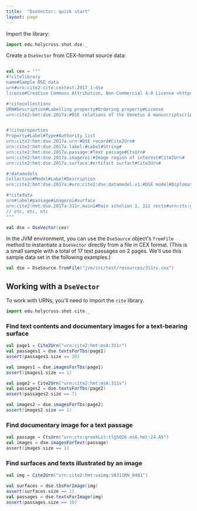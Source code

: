 ```yaml
---
title:  "DseVector: quick start"
layout: page
---
```



Import the library:


```scala
import edu.holycross.shot.dse._
```


Create a `DseVector` from CEX-format source data:


```scala

val cex = """
#!citelibrary
name#Sample DSE data
urn#urn:cite2:cite:cextest.2017_1:dse
license#Creative Commons Attribution, Non-Commercial 4.0 License <https://creativecommons.org/licenses/by-nc/4.0/>.

#!citecollections
URN#Description#Labelling property#Ordering property#License
urn:cite2:hmt:dse.2017a:#DSE relations of the Venetus A manuscriptscript#urn:cite2:hmt:dse.2017a.label:##CC-attribution-share-alike


#!citeproperties
Property#Label#Type#Authority list
urn:cite2:hmt:dse.2017a.urn:#DSE record#Cite2Urn#
urn:cite2:hmt:dse.2017a.label:#Label#String#
urn:cite2:hmt:dse.2017a.passage:#Text passage#CtsUrn#
urn:cite2:hmt:dse.2017a.imageroi:#Image region of interest#Cite2Urn#
urn:cite2:hmt:dse.2017a.surface:#ertifact surfact#Cite2Urn#

#!datamodels
Collection#Model#Label#Description
urn:cite2:hmt:dse.2017a:#urn:cite2:dse:datamodel.v1:#DSE model#Diplomatic Scholarly Edition (DSE) model.  See documentation at <https://github.com/cite-architecture/dse>.

#!citedata
urn#label#passage#imageroi#surface
urn:cite2:hmt:dse.2017a:311r.main1#Main scholion 1, 311 recto#urn:cts:greekLit:tlg5026.msA.hmt:24.A2#urn:cite2:hmt:vaimg:VA311RN_0481@0.216,0.0811,0.61,0.0751#urn:cite2:hmt:msA:311r
// etc, etc, etc
"""

val dse = DseVector(cex)
```

In the JVM environment, you can use the `DseSource` object's `fromFile` method to instantiate a `DseVector` directly from a file in CEX format.  (This is a small sample with a total of 17 text passages on 2 pages.  We'll use this sample data set in the following examples.)


```scala
val dse = DseSource.fromFile("jvm/src/test/resources/311rv.cex")
```


## Working with a `DseVector`


To work with URNs, you'll need to import the `cite` library.

```scala
import edu.holycross.shot.cite._
```


### Find text contents and documentary images for a text-bearing surface

```scala
val page1 = Cite2Urn("urn:cite2:hmt:msA:311r")
val passages1 = dse.textsForTbs(page1)
assert(passages1.size == 10)

val images1 = dse.imagesForTbs(page1)
assert(images1.size == 1)

val page2 = Cite2Urn("urn:cite2:hmt:msA:311v")
val passages2 = dse.textsForTbs(page2)
assert(passages2.size == 7)

val images2 = dse.imagesForTbs(page2)
assert(images2.size == 1)
```

### Find documentary image for a text passage

```scala
val passage = CtsUrn("urn:cts:greekLit:tlg5026.msA.hmt:24.A5")
val images = dse.imagesForText(passage)
assert(images.size == 1)
```


### Find surfaces and texts illustrated by an image

```scala
val img = Cite2Urn("urn:cite2:hmt:vaimg:VA311RN_0481")

val surfaces = dse.tbsForImage(img)
assert(surfaces.size == 1)
val passages = dse.textsForImage(img)
assert(passages.size == 10)
```
